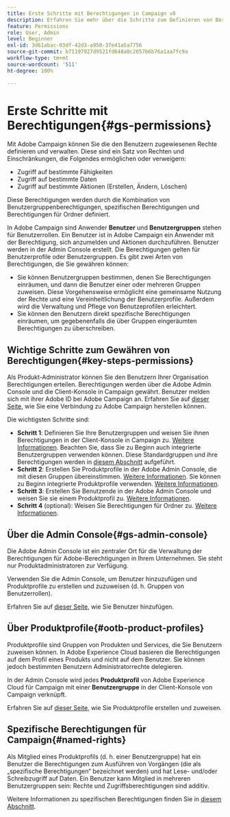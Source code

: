 ```yaml
---
title: Erste Schritte mit Berechtigungen in Campaign v8
description: Erfahren Sie mehr über die Schritte zum Definieren von Berechtigungen in Campaign v8
feature: Permissions
role: User, Admin
level: Beginner
exl-id: 3d61abac-03df-42d3-a950-37e41a5a7756
source-git-commit: b71197027d9521fd648a0c2657b6b76a1aa7fc9a
workflow-type: tm+mt
source-wordcount: '511'
ht-degree: 100%

---
```


# Erste Schritte mit Berechtigungen{#gs-permissions}

Mit Adobe Campaign können Sie die den Benutzern zugewiesenen Rechte definieren und verwalten. Diese sind ein Satz von Rechten und Einschränkungen, die Folgendes ermöglichen oder verweigern:

* Zugriff auf bestimmte Fähigkeiten
* Zugriff auf bestimmte Daten
* Zugriff auf bestimmte Aktionen (Erstellen, Ändern, Löschen)

Diese Berechtigungen werden durch die Kombination von Benutzergruppenberechtigungen, spezifischen Berechtigungen und Berechtigungen für Ordner definiert.

In Adobe Campaign sind Anwender **Benutzer** und **Benutzergruppen** stehen für Benutzerrollen. Ein Benutzer ist in Adobe Campaign ein Anwender mit der Berechtigung, sich anzumelden und Aktionen durchzuführen. Benutzer werden in der Admin Console erstellt. Die Berechtigungen gelten für Benutzerprofile oder Benutzergruppen. Es gibt zwei Arten von Berechtigungen, die Sie gewähren können:

* Sie können Benutzergruppen bestimmen, denen Sie Berechtigungen einräumen, und dann die Benutzer einer oder mehreren Gruppen zuweisen. Diese Vorgehensweise ermöglicht eine gemeinsame Nutzung der Rechte und eine Vereinheitlichung der Benutzerprofile. Außerdem wird die Verwaltung und Pflege von Benutzeprofilen erleichtert.
* Sie können den Benutzern direkt spezifische Berechtigungen einräumen, um gegebenenfalls die über Gruppen eingeräumten Berechtigungen zu überschreiben.

## Wichtige Schritte zum Gewähren von Berechtigungen{#key-steps-permissions}

Als Produkt-Administrator können Sie den Benutzern Ihrer Organisation Berechtigungen erteilen. Berechtigungen werden über die Adobe Admin Console und die Client-Konsole in Campaign gewährt. Benutzer melden sich mit ihrer Adobe ID bei Adobe Campaign an. Erfahren Sie auf [dieser Seite](connect.md), wie Sie eine Verbindung zu Adobe Campaign herstellen können.

Die wichtigsten Schritte sind:

* **Schritt 1**: Definieren Sie Ihre Benutzergruppen und weisen Sie ihnen Berechtigungen in der Client-Konsole in Campaign zu. [Weitere Informationen](manage-permissions.md#create-product-profile).
Beachten Sie, dass Sie zu Beginn auch integrierte Benutzergruppen verwenden können. Diese Standardgruppen und ihre Berechtigungen werden in [diesem Abschnitt](manage-permissions.md#ootb-productprofiles) aufgeführt.
* **Schritt 2**: Erstellen Sie Produktprofile in der Adobe Admin Console, die mit diesen Gruppen übereinstimmen. [Weitere Informationen](manage-permissions.md#create-product-profile).
Sie können zu Beginn integrierte Produktprofile verwenden. [Weitere Informationen](manage-permissions.md#ootb-productprofiles).
* **Schritt 3**: Erstellen Sie Benutzende in der Adobe Admin Console und weisen Sie sie einem Produktprofil zu. [Weitere Informationen](manage-permissions.md#add-users).
* **Schritt 4** (optional): Weisen Sie Berechtigungen für Ordner zu. [Weitere Informationen](manage-permissions.md#ootb-productprofiles).

## Über die Admin Console{#gs-admin-console}

Die Adobe Admin Console ist ein zentraler Ort für die Verwaltung der Berechtigungen für Adobe-Berechtigungen in Ihrem Unternehmen. Sie steht nur Produktadministratoren zur Verfügung.

Verwenden Sie die Admin Console, um Benutzer hinzuzufügen und Produktprofile zu erstellen und zuzuweisen (d. h. Gruppen von Benutzerrollen).

Erfahren Sie auf [dieser Seite](manage-permissions.md#add-users), wie Sie Benutzer hinzufügen.

## Über Produktprofile{#ootb-product-profiles}

Produktprofile sind Gruppen von Produkten und Services, die Sie Benutzern zuweisen können. In Adobe Experience Cloud basieren die Berechtigungen auf dem Profil eines Produkts und nicht auf dem Benutzer. Sie können jedoch bestimmten Benutzern Administratorrechte delegieren.

In der Admin Console wird jedes **Produktprofil** von Adobe Experience Cloud für Campaign mit einer **Benutzergruppe** in der Client-Konsole von Campaign verknüpft.

Erfahren Sie auf [dieser Seite](manage-permissions.md#create-a-product-profile), wie Sie Produktprofile erstellen und zuweisen.

## Spezifische Berechtigungen für Campaign{#named-rights}

Als Mitglied eines Produktprofils (d. h. einer Benutzergruppe) hat ein Benutzer die Berechtigungen zum Ausführen von Vorgängen (die als „spezifische Berechtigungen“ bezeichnet werden) und hat Lese- und/oder Schreibzugriff auf Daten. Ein Benutzer kann Mitglied in mehreren Benutzergruppen sein: Rechte und Zugriffsberechtigungen sind additiv.

Weitere Informationen zu spezifischen Berechtigungen finden Sie in [diesem Abschnitt](manage-permissions.md#use-named-rights).
